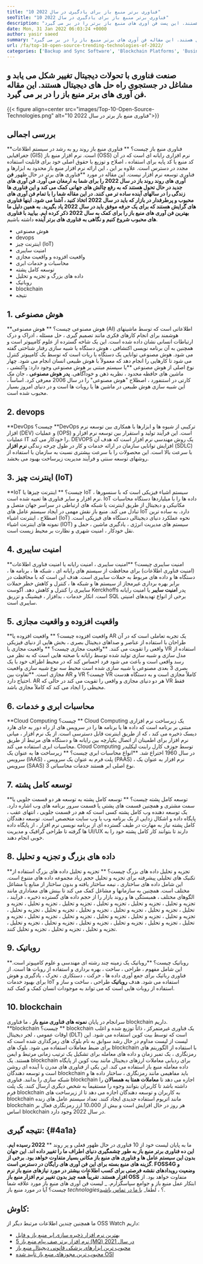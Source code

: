 ```yaml
---
title: "10 فناوری برتر منبع باز برای یادگیری در سال 2022" 
seoTitle: "10 فناوری برتر منبع باز برای یادگیری در سال 2022" 
description: "صنعت فناوری با تحولات دیجیتال تغییر شکل می یابد و مشاغل در جستجوی راه حل های دیجیتال هستند. این پست فن آوری های منبع باز برتر را در بر می گیرد" 
date: Mon, 31 Jan 2022 06:03:24 +0000
author: yasir saeed
summary: "صنعت فناوری با تحولات دیجیتال تغییر شکل می یابد و مشاغل در جستجوی راه حل های دیجیتال هستند. این مقاله فن آوری های برتر منبع باز را در بر می گیرد." 
url: /fa/top-10-open-source-trending-technologies-of-2022/
categories: ['Backup and Sync Software', 'Blockchain Platforms', 'Business Intelligence Software', 'DevOps', 'Software Development']
---
```


## صنعت فناوری با تحولات دیجیتال تغییر شکل می یابد و مشاغل در جستجوی راه حل های دیجیتال هستند. این مقاله فن آوری های برتر منبع باز را در بر می گیرد.

{{< figure align=center src="images/Top-10-Open-Source-Technologies.png" alt="10 فناوری منبع باز برتر در سال 2022">}}


## **بررسی اجمالی**
**فناوری منبع باز چیست؟ ** فناوری منبع باز روند رو به رشد در سیستم اطلاعات جغرافیایی (GIS) است. نرم افزار منبع باز (OSS) نرم افزاری رایانه ای است که در آن کد منبع یا کد پایه برای استفاده ، اصلاح و توزیع با حقوق اصلی خود برای قابلیت استفاده مجدد در دسترس است. علاوه بر این ، این ارائه نرم افزار منبع باز محدود به ابزارها و فناوری توسعه نرم افزار نیست.
این مقاله در مورد **فناوری های برتر در حال ظهور  **فن آوری های روند روند باز در سال 2022 را برای شما به ارمغان می آورد. فن آوری های جدید در حال تحول هستند که به رفع چالش های جهانی کمک می کند و این فناوری ها زندگی را در سالهای آینده ساده تر می کنند. در این مقاله شما را با تمام فن آوری های محبوب و پرطرفدار در بازار که باید در سال 2022 اتخاذ کنید ، آشنا می شود. اینها فناوری های گرایش هستند که برای یک حرفه موفق باید در سال 2022 یاد بگیرید. به همین دلیل ما بهترین فن آوری های منبع باز را برای کمک به سال 2022 ذکر کرده ایم. بیایید با فناوری های محبوب شروع کنیم و نگاهی به فناوری های برتر آینده**   داشته باشیم.
  * هوش مصنوعی
  * devops
  * اینترنت چیز (IoT)
  * امنیت سایبری
  * واقعیت افزوده و واقعیت مجازی
  * محاسبات و خدمات ابری
  * توسعه کامل پشته
  * داده های بزرگ و تجزیه و تحلیل
  * روباتیک
  * blockchain
  * نتیجه

## 1. هوش مصنوعی
**هوش مصنوعی چیست؟ ** هوش مصنوعی (AI) اطلاعاتی است که توسط ماشینهای هوشمند برای انجام کارهای فکری مانند تصمیم گیری ، حل مسئله ، ادراک و درک ارتباطات انسانی نشان داده شده است. این یک شاخه گسترده از علوم کامپیوتر است و همچنین به آن برنامه نویسی اکتشافی ، هوش دستگاه یا شبیه سازی رفتار شناختی گفته می شود. هوش مصنوعی توانایی یک دستگاه یا ربات است که توسط یک کامپیوتر کنترل می شود تا کارهایی را انجام دهد که معمولاً با هوش طبیعی انسان انجام می شود.
چهار نوع اصلی از هوش مصنوعی **یا سیستم مبتنی بر هوش مصنوعی وجود دارد: واکنشی ، ماشین های حافظه محدود ، نظریه ذهن و خودآگاهی.  **پدر هوش مصنوعی**   ، جان مک کارتی در استنفورد ، اصطلاح "هوش مصنوعی" را در سال 2006 معرفی کرد. اساساً ، این شبیه سازی هوش طبیعی در ماشین ها یا روبات ها است و در دنیای امروز بسیار محبوب شده است.

## 2. devops
**DevOps چیست؟ **DevOps ترکیبی از شیوه ها و ابزارها با همکاری بین توسعه نرم افزار (DEV) و عملیات (OPS) است. این فرآیند تولید و استقرار بین توسعه نرم افزار و عملیات IT را خودکار می کند. DEVOPS یک روش مهندسی نرم افزار است که هدف آن افزایش توانایی سازمان در ارائه خدمات و کار در طول چرخه زندگی  **نرم افزار**   (SDLC) با سرعت بالا است. این محصولات را با سرعت بیشتری نسبت به سازمان با استفاده از روشهای توسعه سنتی و فرآیند مدیریت زیرساخت بهبود می بخشد.

## 3. اینترنت چیز (IoT)
**IoT چیست؟ ** اینترنت چیزها یا IoT سیستم اشیاء فیزیکی است که با سنسورها ، نرم افزار و سایر فناوری ها تعبیه شده است. IoT داده ها را با میلیاردها دستگاه محاسبات مکانیکی و دیجیتال از طریق اینترنت یا شبکه های ارتباطی در سراسر جهان متصل و تبادل می کند. منبع باز نقش مهمی در ایجاد سیستم عامل های IoT دارد. به ساده ترین اصطلاح ، اینترنت اشیاء (IoT) نحوه عملکرد دنیای دیجیتالی دستگاه های فیزیکی است. نمونه های اینترنت اشیاء (IOT) سیستم های مدیریت انرژی ، یادگیری ماشین ، حمل و نقل خودکار ، امنیت شهری و نظارت بر محیط زیست است.

## 4. امنیت سایبری
**امنیت سایبری چیست؟ **امنیت سایبری ، امنیت رایانه یا امنیت فناوری اطلاعات (امنیت فناوری اطلاعات) برای محافظت از سیستم های رایانه ای ، شبکه ها ، برنامه ها ، دستگاه ها و داده های مربوط به حملات سایبری است. هدف این است که با محافظت در برابر بهره برداری غیرمجاز از سیستم ها و شبکه ها ، کنترل و کاهش خطر حملات سایبری را کنترل و کاهش دهد. آگوست Kerckhoffs پدر  **امنیت سایبر**   یا امنیت رایانه است. انکار خدمات ، بدافزار ، فیشینگ و تزریق SQL برخی از انواع تهدیدهای امنیتی سایبری است.

## 5. واقعیت افزوده و واقعیت مجازی
**واقعیت افزوده چیست؟ ** واقعیت افزوده یا AR یک تجربه تعاملی است که در آن طراحان با استفاده از عناصر و صداهای دیجیتال بصری ، بخش هایی از دنیای فیزیکی واقعی را تقویت می کنند.
**واقعیت مجازی چیست؟ ** واقعیت مجازی یا VR استفاده از مدل سازی و شبیه سازی تولید شده توسط رایانه با صحنه هایی است که به نظر می رسد واقعی است و باعث می شود فرد احساس کند که در محیط اطراف خود با یک بصری 3 بعدی مصنوعی یا شبیه سازی شده است محیط سه نوع شبیه سازی واقعیت مجازی است.
**تفاوت بین AR و VR چیست؟ VR کاملاً مجازی است و به دستگاه هدست احتیاج دارد. AR هر دو دنیای مجازی و واقعی را تقویت می کند در حالی که VR فقط محیطی را ایجاد می کند که کاملاً مجازی باشد.

## 6. محاسبات ابری و خدمات
**Cloud Computing چیست؟ ** Cloud Computing یک زیرساخت نرم افزاری مبتنی بر برنامه است که داده ها یا برنامه ها را در سرویس های از راه دور به جای هارد دیسک ذخیره می کند ، که از طریق اینترنت قابل دسترسی است. از یک نرم افزار ، میانی نرم افزار برای اطمینان از اتصال یکپارچه بین رایانه ها و دستگاه های مرتبط از طریق محاسبات ابری استفاده می کند. Cloud Computing توسط جوزف کارل رابنت لیکلیدر در سال 1960 اختراع شد.
**انواع محاسبات ابری چیست؟ ** زیرساخت ها به عنوان یک سرویس (IAAS) ، پلت فرم به عنوان یک سرویس (PAAS) ، نرم افزار به عنوان یک سرویس (SAAS) 3 نوع اصلی ابر هستند خدمات محاسباتی.

## 7. توسعه کامل پشته
**توسعه کامل پشته چیست؟ ** توسعه کامل پشته به توسعه هر دو قسمت جلویی یا سمت مشتری و همچنین قسمت های پشتی یا قسمت سرور برنامه های وب اشاره دارد. یک توسعه دهنده وب کامل پشته کسی است که هم در قسمت جلویی ، انتهای عقب ، پایگاه داده و اشکال زدایی از یک برنامه وب یا وب سایت متخصص است. توسعه دهندگان کامل پشته نیاز به مهارت در طیف گسترده ای از برنامه نویسی نرم افزار ، از پایگاه داده ها گرفته تا طراحی گرافیک و مدیریت UI/UX دارند تا بتوانند کار کامل پشته خود را به خوبی انجام دهند.

## 8. داده های بزرگ و تجزیه و تحلیل
**تجزیه و تحلیل داده های بزرگ چیست؟ ** تجزیه و تحلیل داده های بزرگ استفاده از تکنیک های تحلیلی پیشرفته برای تجزیه و تحلیل حجم زیاد مجموعه داده های متنوع است. این شامل داده های ساختاری ، نیمه ساختار یافته و بدون ساختار از منابع یا مشاغل مختلف است. همچنین به سازمانها و مشاغل کمک می کند تا بینش های معناداری مانند الگوهای مختلف ، همبستگی ها و روند بازار را از حجم داده های گسترده ذخیره ، فرآیند ، تجزیه و تحلیل ، تجزیه و تحلیل ، تجزیه و تحلیل ، تجزیه و تحلیل ، تجزیه و تحلیل ، تجزیه و تحلیل ، تجزیه و تحلیل ، تجزیه و تحلیل ، تجزیه و تحلیل ، تجزیه و تحلیل ، تجزیه و تحلیل ، تجزیه و تحلیل ، تجزیه و تحلیل ، تجزیه و تحلیل ، تجزیه و تحلیل ، تجزیه و تحلیل ، تجزیه و تحلیل ، تجزیه و تحلیل ، تجزیه و تحلیل ، تجزیه و تحلیل ، تجزیه و تحلیل ، تجزیه و تحلیل ، تجزیه و تحلیل ، تجزیه و تحلیل ، تجزیه و تحلیل کنند.

## 9. روباتیک
**روباتیک چیست؟ **روباتیک یک زمینه چند رشته ای مهندسی و علوم کامپیوتر است. این شامل مفهوم ، طراحی ، ساخت ، بهره برداری و استفاده از روبات ها است. از فناوری رباتیک برای جمع آوری داده ها ، حرکت ، دستکاری ، تحرک ، یادگیری و هوش برای بهبود خدمات IoT استفاده می شود. هدف  **روباتیک**   طراحی ، ساخت و ساز و استفاده از روبات هایی است که می تواند به موجودات انسان کمک و کمک کند.

## 10. blockchain
سرانجام در پایان **نمونه های فناوری منبع باز**  ، ما فناوری blockchain داریم.
**blockchain چیست؟ ** blockchain یک فناوری غیرمتمرکز ، ذاتاً توزیع شده و اغلب اوقات عمومی ، لجر دیجیتال (DLT) است که توسط بیت کوین استفاده می شود. این لیست از لیست مداوم در حال رشد سوابق به نام بلوک های رمزگذاری شده است که برای ضبط معاملات استفاده می شود. بلوک های blockchain با استفاده از الگوریتم های رمزنگاری ، یک تمبر زمان و داده های معامله برای تشکیل یک ترتیب زمانی مرتبط و ایمن هستند. یک blockchain برای ردیابی معاملات ارزهای دیجیتال مانند بیت کوین از پایگاه داده معامله منبع باز استفاده می کند. این یکی از فناوری های مدرن با آینده ای روشن است و توسعه دهندگان blockchain باید مفاهیمی مانند رمزنگاری ، ساختار داده ها و شبکه سازی را بدانند.
فناوری blockchain اجازه می دهد تا **معاملات همتا به همسالان**  را داشته باشد تا کاربران بتوانند وجوه را مستقیماً به شخص دیگری ارسال کنند. یک پلت فرم blockchain به کاربران و توسعه دهندگان اجازه می دهد تا از زیرساخت های blockchain مانند اتریوم استفاده جدیدی ایجاد کنند. تعداد سیستم عامل های زنده blockchain هر روز در حال افزایش است و بیش از 10،000 ارز رمزنگاری فعال بر اساس blockchain در سال 2022 وجود دارد.

## **نتیجه گیری:** {#4a1a}
ما به پایان لیست خود از 10 فناوری در حال ظهور فعلی و پر روند ** **2022 رسیده ایم. این ده فناوری برتر منبع باز به طور چشمگیری دنیای اطراف ما را تغییر داده اند. این جهان بدون این سیستم عامل ها و فناوری های منبع باز مکانی بسیار متفاوت خواهد بود. برخی از گزینه های منبع بسته برای این فن آوری های رایگان در دسترس است. FOSS4G و وضعیت رویدادهای نقشه فرصتی برای کسب اطلاعات بیشتر در مورد نیازهای منبع باز نرم افزار هستند. تقریباً همه چیز بدون تغییر نرم افزار منبع باز OSS**   متفاوت خواهد بود. از ابتکار عمل منبع باز و جوامع سپاسگزارم.
_ لیست فن آوری های منبع باز مورد علاقه شما چیست؟ آیا در مورد منبع باز _technologies_؟ ، لطفا_ [با ما در تماس باشید][1].

## کاوش:
ما همچنین چندین اطلاعات مرتبط دیگر از OSS Watch داریم:
  * [بهترین نرم افزار ذخیره سازی ابر منبع باز و فایل][2]
  * [5 نرم افزار برتر صف پیام منبع باز (MQ) در سال 2021][3]
  * [محبوب ترین ابزارهای پزشکی قانونی دیجیتال منبع باز][4]
  * [محبوب ترین مجوزهای منبع باز تأیید شده OSI][5]

  
[1]: mailto:yasir.saeed@aspose.com
[2]: https://products.containerize.com/backup-and-sync/
[3]: https://blog.containerize.com/message-queue-software/top-5-open-source-message-queue-software-in-2021/
[4]: https://blog.containerize.com/digital-forensic-tools/top-5-open-source-digital-forensic-tools-in-2021/
[5]: https://blog.containerize.com/licenses-standards/top-5-most-popular-osi-approved-open-source-licenses-of-2021/

